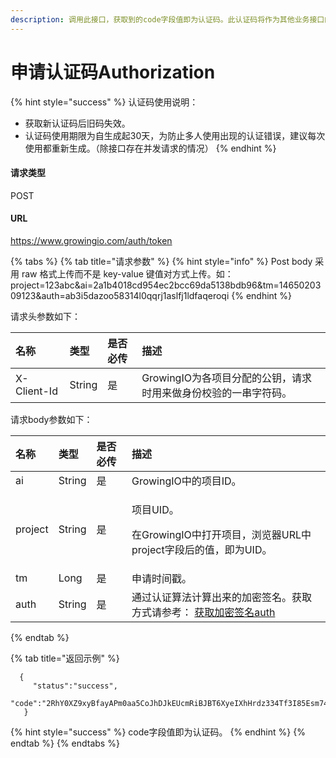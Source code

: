 ```yaml
---
description: 调用此接口，获取到的code字段值即为认证码。此认证码将作为其他业务接口的请求头参数。
---
```


# 申请认证码Authorization

{% hint style="success" %}
认证码使用说明：

* 获取新认证码后旧码失效。
* 认证码使用期限为自生成起30天，为防止多人使用出现的认证错误，建议每次使用都重新生成。（除接口存在并发请求的情况）
{% endhint %}

#### 请求类型

POST

#### URL

https://www.growingio.com/auth/token

{% tabs %}
{% tab title="请求参数" %}
{% hint style="info" %}
Post body 采用 raw 格式上传而不是 key-value 键值对方式上传。如：project=123abc&ai=2a1b4018cd954ec2bcc69da5138bdb96&tm=1465020309123&auth=ab3i5dazoo58314l0qqrj1aslfj1ldfaqeroqi
{% endhint %}

请求头参数如下：

| 名称 | 类型 | 是否必传 | 描述 |
| :--- | :--- | :--- | :--- |
| X-Client-Id | String | 是 | GrowingIO为各项目分配的公钥，请求时用来做身份校验的一串字符码。 |

请求body参数如下：

<table>
  <thead>
    <tr>
      <th style="text-align:left">&#x540D;&#x79F0;</th>
      <th style="text-align:left">&#x7C7B;&#x578B;</th>
      <th style="text-align:left">&#x662F;&#x5426;&#x5FC5;&#x4F20;</th>
      <th style="text-align:left">&#x63CF;&#x8FF0;</th>
    </tr>
  </thead>
  <tbody>
    <tr>
      <td style="text-align:left">ai</td>
      <td style="text-align:left">String</td>
      <td style="text-align:left">&#x662F;</td>
      <td style="text-align:left">GrowingIO&#x4E2D;&#x7684;&#x9879;&#x76EE;ID&#x3002;</td>
    </tr>
    <tr>
      <td style="text-align:left">project</td>
      <td style="text-align:left">String</td>
      <td style="text-align:left">&#x662F;</td>
      <td style="text-align:left">
        <p>&#x9879;&#x76EE;UID&#x3002;</p>
        <p>&#x5728;GrowingIO&#x4E2D;&#x6253;&#x5F00;&#x9879;&#x76EE;&#xFF0C;&#x6D4F;&#x89C8;&#x5668;URL&#x4E2D;project&#x5B57;&#x6BB5;&#x540E;&#x7684;&#x503C;&#xFF0C;&#x5373;&#x4E3A;UID&#x3002;</p>
      </td>
    </tr>
    <tr>
      <td style="text-align:left">tm</td>
      <td style="text-align:left">Long</td>
      <td style="text-align:left">&#x662F;</td>
      <td style="text-align:left">&#x7533;&#x8BF7;&#x65F6;&#x95F4;&#x6233;&#x3002;</td>
    </tr>
    <tr>
      <td style="text-align:left">auth</td>
      <td style="text-align:left">String</td>
      <td style="text-align:left">&#x662F;</td>
      <td style="text-align:left">&#x901A;&#x8FC7;&#x8BA4;&#x8BC1;&#x7B97;&#x6CD5;&#x8BA1;&#x7B97;&#x51FA;&#x6765;&#x7684;&#x52A0;&#x5BC6;&#x7B7E;&#x540D;&#x3002;&#x83B7;&#x53D6;&#x65B9;&#x5F0F;&#x8BF7;&#x53C2;&#x8003;&#xFF1A;
        <a
        href="getauth.md">&#x83B7;&#x53D6;&#x52A0;&#x5BC6;&#x7B7E;&#x540D;auth</a>
      </td>
    </tr>
  </tbody>
</table>
{% endtab %}

{% tab title="返回示例" %}
```text
  {
     "status":"success",
     "code":"2RhY0XZ9xyBfayAPm0aa5CoJhDJkEUcmRiBJBT6XyeIXhHrdz334Tf3I85Esm74Q"
   }
```

{% hint style="success" %}
code字段值即为认证码。
{% endhint %}
{% endtab %}
{% endtabs %}



